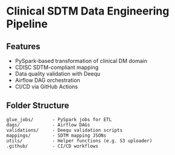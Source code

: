 # Clinical SDTM Data Engineering Pipeline

## Features

- PySpark-based transformation of clinical DM domain
- CDISC SDTM-compliant mapping
- Data quality validation with Deequ
- Airflow DAG orchestration
- CI/CD via GitHub Actions

## Folder Structure

```
glue_jobs/       - PySpark jobs for ETL
dags/            - Airflow DAGs
validations/     - Deequ validation scripts
mappings/        - SDTM mapping JSONs
utils/           - Helper functions (e.g. S3 uploader)
.github/         - CI/CD workflows
```
